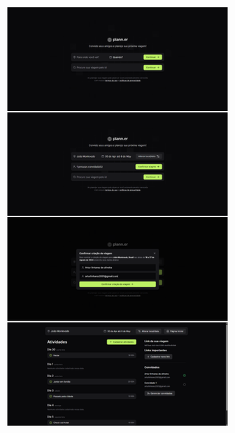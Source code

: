 <img src="https://github.com/arturLoliveira/Plann.er/blob/master/public/first%20screen.png" alt="Texto Alternativo" />
<img src="https://github.com/arturLoliveira/Plann.er/blob/master/public/second%20screen.png" alt="Texto Alternativo" />
<img src="https://github.com/arturLoliveira/Plann.er/blob/master/public/third%20screen.png" alt="Texto Alternativo" />
<img src="https://github.com/arturLoliveira/Plann.er/blob/master/public/fourth%20screen.png" alt="Texto Alternativo" />

